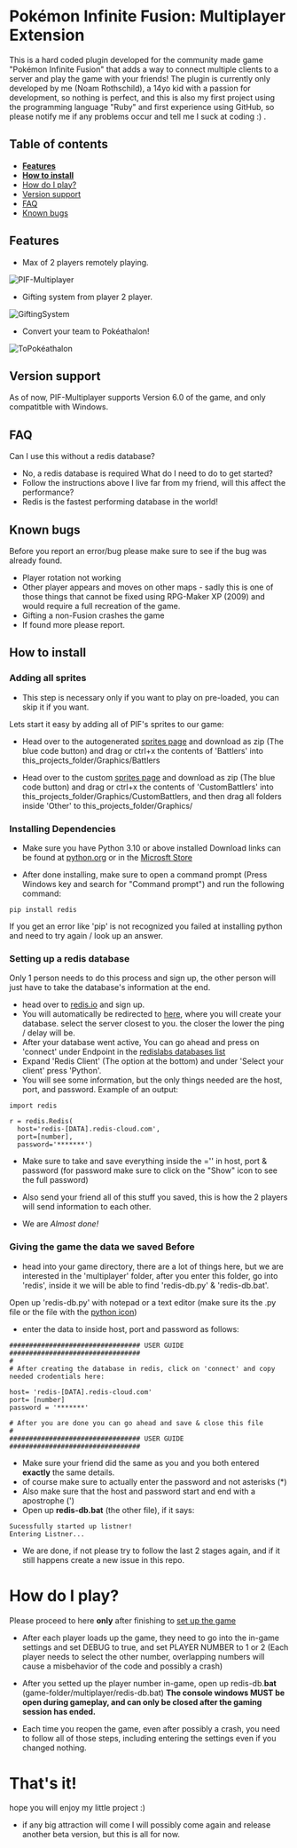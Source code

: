 # Pokémon Infinite Fusion: Multiplayer Extension

This is a hard coded plugin developed for the community made game "Pokémon Infinite Fusion" that adds a way to connect multiple clients to a server and play the game with your friends!
The plugin is currently only developed by me (Noam Rothschild), a 14yo kid with a passion for development, so nothing is perfect, and this is also my first project using the programming language "Ruby" and first experience using GitHub, so please notify me if any problems occur and tell me I suck at coding :) .

## Table of contents
- [**Features**](#features)
- [**How to install**](#how-to-install)
- [How do I play?](#how-do-I-play)
- [Version support](#version-support)
- [FAQ](#faq)
- [Known bugs](#known-bugs)

## Features

- Max of 2 players remotely playing.
  
![PIF-Multiplayer](https://github.com/NoamRothschild/infinitefusion-multiplayer/assets/98104540/195f2331-e17a-4748-8ff7-692f98ddb878)

- Gifting system from player 2 player.

![GiftingSystem](https://github.com/NoamRothschild/infinitefusion-multiplayer/assets/98104540/0b43a6fb-6291-4347-b8ea-ab260f9a3324)

- Convert your team to Pokéathalon!

![ToPokéathalon](https://github.com/NoamRothschild/infinitefusion-multiplayer/assets/98104540/19d4314c-c7ab-4788-8617-db8894b2b3b2)

## Version support

As of now, PIF-Multiplayer supports Version 6.0 of the game,
and only compatitble with Windows.


## FAQ

Can I use this without a redis database?
- No, a redis database is required
What do I need to do to get started?
- Follow the instructions above
I live far from my friend, will this affect the performance?
- Redis is the fastest performing database in the world!

## Known bugs

Before you report an error/bug please make sure to see if the bug was already found.

- Player rotation not working
- Other player appears and moves on other maps - sadly this is one of those things that cannot be fixed using RPG-Maker XP (2009) and would require a full recreation of the game.
- Gifting a non-Fusion crashes the game
- If found more please report.

## How to install

### Adding all sprites

- This step is necessary only if you want to play on pre-loaded, you can skip it if you want.

Lets start it easy by adding all of PIF's sprites to our game:

- Head over to the autogenerated [sprites page](https://gitlab.com/pokemoninfinitefusion/autogen-fusion-sprites) and download as zip (The blue code button) and drag or ctrl+x the contents of 'Battlers' into this_projects_folder/Graphics/Battlers

- Head over to the custom [sprites page](https://gitlab.com/pokemoninfinitefusion/customsprites) and download as zip (The blue code button) and drag or ctrl+x the contents of 'CustomBattlers' into this_projects_folder/Graphics/CustomBattlers, and then drag all folders inside 'Other' to this_projects_folder/Graphics/

### Installing Dependencies
- Make sure you have Python 3.10 or above installed
Download links can be found at [python.org](https://www.python.org/downloads/)
or in the [Microsft Store](https://apps.microsoft.com/search?query=python)

- After done installing, make sure to open a command prompt (Press Windows key and search for "Command prompt") and run the following command:
```
pip install redis
```
If you get an error like 'pip' is not recognized you failed at installing python and need to try again / look up an answer.

### Setting up a redis database

Only 1 person needs to do this process and sign up, the other person will just have to take the database's information at the end.

- head over to [redis.io](https://redis.io/try-free/) and sign up.
- You will automatically be redirected to [here](https://app.redislabs.com/#/new-customer/free-db), where you will create your database. select the server closest to you. the closer the lower the ping / delay will be.
- After your database went active, You can go ahead and press on 'connect' under Endpoint in the [redislabs databases list](https://app.redislabs.com/#/databases)
- Expand 'Redis Client' (The option at the bottom) and under 'Select your client' press 'Python'.
- You will see some information, but the only things needed are the host, port, and password.
Example of an output:
```
import redis

r = redis.Redis(
  host='redis-[DATA].redis-cloud.com',
  port=[number],
  password='*******')
```
- Make sure to take and save everything inside the ='' in host, port & password (for password make sure to click on the "Show" icon to see the full password)

- Also send your friend all of this stuff you saved, this is how the 2 players will send information to each other.

- We are _Almost done!_

### Giving the game the data we saved Before

- head into your game directory, there are a lot of things here, but we are interested in the 'multiplayer' folder, after you enter this folder, go into 'redis', inside it we will be able to find 'redis-db.py' & 'redis-db.bat'.

Open up 'redis-db.py' with notepad or a text editor (make sure its the .py file or the file with the [python icon](https://i.imgur.com/TtikvYI.png))

- enter the data to inside host, port and password as follows:
```
################################# USER GUIDE #################################
#
# After creating the database in redis, click on 'connect' and copy needed crodentials here:

host= 'redis-[DATA].redis-cloud.com'
port= [number]
password = '*******'

# After you are done you can go ahead and save & close this file
#
################################# USER GUIDE #################################
```
- Make sure your friend did the same as you and you both entered **exactly** the same details.
- of course make sure to actually enter the password and not asterisks (*)
- Also make sure that the host and password start and end with a apostrophe (')
- Open up **redis-db.bat** (the other file), if it says:
```
Sucessfully started up listner!
Entering Listner...
```
- We are done, if not please try to follow the last 2 stages again, and if it still happens create a new issue in this repo.

# How do I play?

Please proceed to here **only** after finishing to [set up the game](#how-to-install)

- After each player loads up the game, they need to go into the in-game settings and set DEBUG to true, and set PLAYER NUMBER to 1 or 2 (Each player needs to select the other number, overlapping numbers will cause a misbehavior of the code and possibly a crash)
- After you setted up the player number in-game, open up redis-db.**bat** (game-folder/multiplayer/redis-db.bat) **The console windows MUST be open during gameplay, and can only be closed after the gaming session has ended.**

- Each time you reopen the game, even after possibly a crash, you need to follow all of those steps, including entering the settings even if you changed nothing.

# That's it! 
hope you will enjoy my little project :)
- if any big attraction will come I will possibly come again and release another beta version, but this is all for now.

